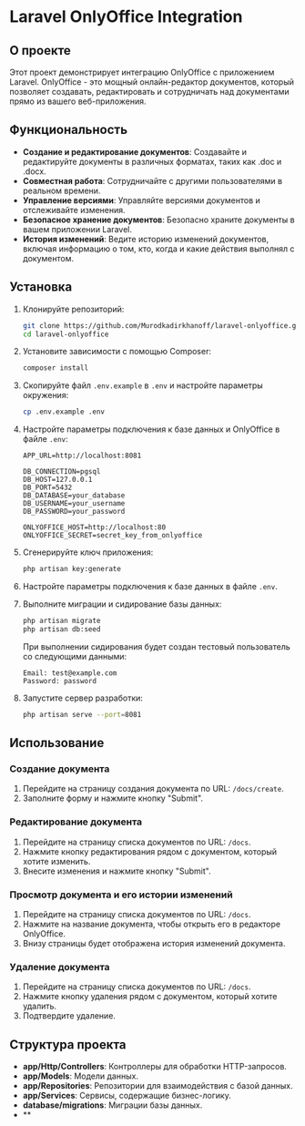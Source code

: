 # Laravel OnlyOffice Integration

## О проекте

Этот проект демонстрирует интеграцию OnlyOffice с приложением Laravel. OnlyOffice - это мощный онлайн-редактор документов, который позволяет создавать, редактировать и сотрудничать над документами прямо из вашего веб-приложения.

## Функциональность

- **Создание и редактирование документов**: Создавайте и редактируйте документы в различных форматах, таких как .doc и .docx.
- **Совместная работа**: Сотрудничайте с другими пользователями в реальном времени.
- **Управление версиями**: Управляйте версиями документов и отслеживайте изменения.
- **Безопасное хранение документов**: Безопасно храните документы в вашем приложении Laravel.
- **История изменений**: Ведите историю изменений документов, включая информацию о том, кто, когда и какие действия выполнял с документом.

## Установка

1. Клонируйте репозиторий:

    ```bash
    git clone https://github.com/Murodkadirkhanoff/laravel-onlyoffice.git
    cd laravel-onlyoffice
    ```

2. Установите зависимости с помощью Composer:

    ```bash
    composer install
    ```

3. Скопируйте файл `.env.example` в `.env` и настройте параметры окружения:

    ```bash
    cp .env.example .env
    ```


4. Настройте параметры подключения к базе данных и OnlyOffice в файле `.env`:

    ```env
    APP_URL=http://localhost:8081
    
    DB_CONNECTION=pgsql
    DB_HOST=127.0.0.1
    DB_PORT=5432
    DB_DATABASE=your_database
    DB_USERNAME=your_username
    DB_PASSWORD=your_password

    ONLYOFFICE_HOST=http://localhost:80
    ONLYOFFICE_SECRET=secret_key_from_onlyoffice
    ```

5. Сгенерируйте ключ приложения:

    ```bash
    php artisan key:generate
    ```

6. Настройте параметры подключения к базе данных в файле `.env`.

7. Выполните миграции и сидирование базы данных:

    ```bash
    php artisan migrate
    php artisan db:seed
    ```
   
    При выполнении сидирования будет создан тестовый пользователь со следующими данными:

    ```plaintext
    Email: test@example.com
    Password: password
    ```
8. Запустите сервер разработки:

    ```bash
    php artisan serve --port=8081
    ```

## Использование

### Создание документа

1. Перейдите на страницу создания документа по URL: `/docs/create`.
2. Заполните форму и нажмите кнопку "Submit".

### Редактирование документа

1. Перейдите на страницу списка документов по URL: `/docs`.
2. Нажмите кнопку редактирования рядом с документом, который хотите изменить.
3. Внесите изменения и нажмите кнопку "Submit".

### Просмотр документа и его истории изменений

1. Перейдите на страницу списка документов по URL: `/docs`.
2. Нажмите на название документа, чтобы открыть его в редакторе OnlyOffice.
3. Внизу страницы будет отображена история изменений документа.

### Удаление документа

1. Перейдите на страницу списка документов по URL: `/docs`.
2. Нажмите кнопку удаления рядом с документом, который хотите удалить.
3. Подтвердите удаление.

## Структура проекта

- **app/Http/Controllers**: Контроллеры для обработки HTTP-запросов.
- **app/Models**: Модели данных.
- **app/Repositories**: Репозитории для взаимодействия с базой данных.
- **app/Services**: Сервисы, содержащие бизнес-логику.
- **database/migrations**: Миграции базы данных.
- **
